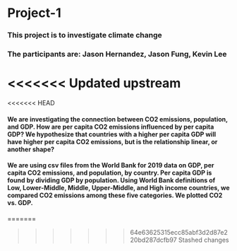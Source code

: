 # Project-1
### This project is to investigate climate change
### The participants are: Jason Hernandez, Jason Fung, Kevin Lee
<<<<<<< Updated upstream
=======

<<<<<<< HEAD
#### We are investigating the connection between CO2 emissions, population, and GDP. How are per capita CO2 emissions influenced by per capita GDP? We hypothesize that countries with a higher per capita GDP will have higher per capita CO2 emissions, but is the relationship linear, or another shape?

#### We are using csv files from the World Bank for 2019 data on GDP, per capita CO2 emissions, and population, by country. Per capita GDP is found by dividing GDP by population. Using World Bank definitions of Low, Lower-Middle, Middle, Upper-Middle, and High income countries, we compared CO2 emissions among these five categories. We plotted CO2 vs. GDP.
=======
>>>>>>> 64e63625315ecc85abf3d2d87e220bd287dcfb97
>>>>>>> Stashed changes
